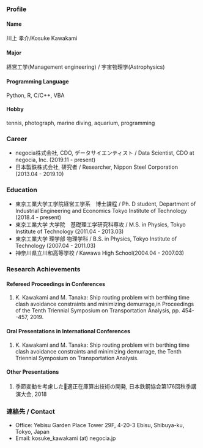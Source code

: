 ### Profile
#### Name
川上 孝介/Kosuke Kawakami

#### Major
経営工学(Management engineering) / 宇宙物理学(Astrophysics)

#### Programming Language
Python, R, C/C++, VBA

#### Hobby
tennis, photograph, marine diving, aquarium, programming

### Career
- negocia株式会社, CDO, データサイエンティスト / Data Scientist, CDO at negocia, Inc. (2019.11 - present)
- 日本製鉄株式会社, 研究者 / Researcher, Nippon Steel Corporation (2013.04 - 2019.10)

### Education
- 東京工業大学工学院経営工学系　博士課程 / Ph. D student, Department of Industrial Engineering and Economics Tokyo Institute of Technology (2018.4 - present)
- 東京工業大学 大学院　基礎理工学研究科専攻 / M.S. in Physics, Tokyo Institute of Technology (2011.04 - 2013.03)
- 東京工業大学 理学部 物理学科 / B.S. in Physics, Tokyo Institute of Technology (2007.04 - 2011.03)
- 神奈川県立川和高等学校 / Kawawa High School(2004.04 - 2007.03)

### Research Achievements
#### Refereed Proceedings in Conferences
1. K. Kawakami and M. Tanaka:
   Ship routing problem with berthing time clash avoidance constraints and minimizing demurrage,in Proceedings of the Tenth Triennial Symposium on Transportation Analysis, pp. 454--457, 2019.

#### Oral Presentations in International Conferences
1. K. Kawakami and M. Tanaka:
   Ship routing problem with berthing time clash avoidance constraints and minimizing demurrage, the Tenth Triennial Symposium on Transportation Analysis.

#### Other Presentations
1. 季節変動を考慮した適正在庫算出技術の開発, 日本鉄鋼協会第176回秋季講演大会, 2018

### 連絡先 / Contact
- Office: Yebisu Garden Place Tower 29F, 4-20-3 Ebisu, Shibuya-ku, Tokyo, Japan
- Email: kosuke_kawakami (at) negocia.jp
